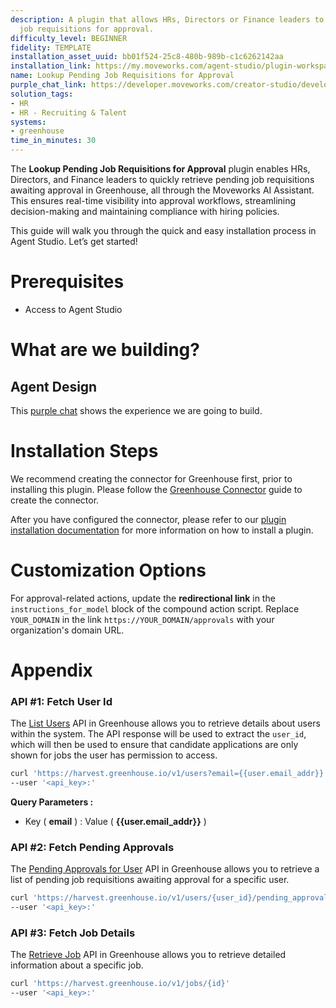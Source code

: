 ```yaml
---
description: A plugin that allows HRs, Directors or Finance leaders to fetch pending
  job requisitions for approval.
difficulty_level: BEGINNER
fidelity: TEMPLATE
installation_asset_uuid: bb01f524-25c8-480b-989b-c1c6262142aa
installation_link: https://my.moveworks.com/agent-studio/plugin-workspace/plugins?externalAssetId=3a35f279-1d2a-4f54-b166-2d4377209251
name: Lookup Pending Job Requisitions for Approval
purple_chat_link: https://developer.moveworks.com/creator-studio/developer-tools/purple-chat/?conversation=%7B%22startTimestamp%22%3A%2211%3A43+AM%22%2C%22messages%22%3A%5B%7B%22parts%22%3A%5B%7B%22richText%22%3A%22view+my+pending+job+requisitions+for+approval.%22%7D%5D%2C%22role%22%3A%22user%22%7D%2C%7B%22parts%22%3A%5B%7B%22richText%22%3A%22Sure%21+Here+are+your+pending+job+requisitions+for+approval%3A%22%7D%5D%2C%22role%22%3A%22assistant%22%7D%2C%7B%22parts%22%3A%5B%7B%22reasoningSteps%22%3A%5B%7B%22richText%22%3A%22Fetching+pending+job+requisitions+from+Greenhouse...%22%2C%22status%22%3A%22pending%22%7D%2C%7B%22richText%22%3A%22Successfully+retrieved+job+requisitions.%22%2C%22status%22%3A%22success%22%7D%5D%7D%2C%7B%22richText%22%3A%22%3Cp%3EOkay%2C+here+are+the+pending+job+requisitions+waiting+for+your+approval%3A%3C%2Fp%3E%5Cn%3Cp%3E1%EF%B8%8F%E2%83%A3+%3Cstrong%3ESoftware+Engineer%3C%2Fstrong%3E%3C%2Fp%3E%5Cn%3Cul%3E%5Cn++%3Cli%3E%3Cstrong%3EOffice+Location%3A%3C%2Fstrong%3E+Bengaluru%2C+India%3C%2Fli%3E%5Cn++%3Cli%3E%3Cstrong%3EHiring+Manager%3A%3C%2Fstrong%3E+John+Doe%3C%2Fli%3E%5Cn%3C%2Ful%3E%5Cn%3Cp%3E2%EF%B8%8F%E2%83%A3+%3Cstrong%3ESenior+Data+Scientist%3C%2Fstrong%3E%3C%2Fp%3E%5Cn%3Cul%3E%5Cn++%3Cli%3E%3Cstrong%3EOffice+Location%3A%3C%2Fstrong%3E+Bengaluru%2C+India%3C%2Fli%3E%5Cn++%3Cli%3E%3Cstrong%3EHiring+Manager%3A%3C%2Fstrong%3E+Jane+Smith%3C%2Fli%3E%5Cn%3C%2Ful%3E%22%7D%2C%7B%22citations%22%3A%5B%7B%22citationTitle%22%3A%22View+Job+Requisitions+in+Greenhouse%22%2C%22connectorName%22%3A%22greenhouse%22%7D%5D%7D%5D%2C%22role%22%3A%22assistant%22%7D%5D%7D
solution_tags:
- HR
- HR - Recruiting & Talent
systems:
- greenhouse
time_in_minutes: 30
---
```


The **Lookup Pending Job Requisitions for Approval** plugin enables HRs, Directors, and Finance leaders to quickly retrieve pending job requisitions awaiting approval in Greenhouse, all through the Moveworks AI Assistant. This ensures real-time visibility into approval workflows, streamlining decision-making and maintaining compliance with hiring policies.

This guide will walk you through the quick and easy installation process in Agent Studio. Let’s get started!

# Prerequisites

- Access to Agent Studio

# What are we building?

## Agent Design

This [purple chat](https://developer.moveworks.com/creator-studio/developer-tools/purple-chat/?conversation=%7B%22startTimestamp%22%3A%2211%3A43+AM%22%2C%22messages%22%3A%5B%7B%22parts%22%3A%5B%7B%22richText%22%3A%22view+my+pending+job+requisitions+for+approval.%22%7D%5D%2C%22role%22%3A%22user%22%7D%2C%7B%22parts%22%3A%5B%7B%22richText%22%3A%22Sure%21+Here+are+your+pending+job+requisitions+for+approval%3A%22%7D%5D%2C%22role%22%3A%22assistant%22%7D%2C%7B%22parts%22%3A%5B%7B%22reasoningSteps%22%3A%5B%7B%22richText%22%3A%22Fetching+pending+job+requisitions+from+Greenhouse...%22%2C%22status%22%3A%22pending%22%7D%2C%7B%22richText%22%3A%22Successfully+retrieved+job+requisitions.%22%2C%22status%22%3A%22success%22%7D%5D%7D%2C%7B%22richText%22%3A%22%3Cp%3EOkay%2C+here+are+the+pending+job+requisitions+waiting+for+your+approval%3A%3C%2Fp%3E%5Cn%3Cp%3E1%EF%B8%8F%E2%83%A3+%3Cstrong%3ESoftware+Engineer%3C%2Fstrong%3E%3C%2Fp%3E%5Cn%3Cul%3E%5Cn++%3Cli%3E%3Cstrong%3EOffice+Location%3A%3C%2Fstrong%3E+Bengaluru%2C+India%3C%2Fli%3E%5Cn++%3Cli%3E%3Cstrong%3EHiring+Manager%3A%3C%2Fstrong%3E+John+Doe%3C%2Fli%3E%5Cn%3C%2Ful%3E%5Cn%3Cp%3E2%EF%B8%8F%E2%83%A3+%3Cstrong%3ESenior+Data+Scientist%3C%2Fstrong%3E%3C%2Fp%3E%5Cn%3Cul%3E%5Cn++%3Cli%3E%3Cstrong%3EOffice+Location%3A%3C%2Fstrong%3E+Bengaluru%2C+India%3C%2Fli%3E%5Cn++%3Cli%3E%3Cstrong%3EHiring+Manager%3A%3C%2Fstrong%3E+Jane+Smith%3C%2Fli%3E%5Cn%3C%2Ful%3E%22%7D%2C%7B%22citations%22%3A%5B%7B%22citationTitle%22%3A%22View+Job+Requisitions+in+Greenhouse%22%2C%22connectorName%22%3A%22greenhouse%22%7D%5D%7D%5D%2C%22role%22%3A%22assistant%22%7D%5D%7D) shows the experience we are going to build.

# Installation Steps

We recommend creating the connector for Greenhouse first, prior to installing this plugin. Please follow the [Greenhouse Connector](https://developer.moveworks.com/creator-studio/resources/connector?id=greenhouse) guide to create the connector.

After you have configured the connector, please refer to our [plugin installation documentation](https://help.moveworks.com/docs/ai-agent-marketplace) for more information on how to install a plugin.

# Customization Options

For approval-related actions, update the **redirectional link** in the `instructions_for_model` block of the compound action script. Replace `YOUR_DOMAIN` in the link `https://YOUR_DOMAIN/approvals` with your organization's domain URL.

# Appendix

### API #1: Fetch User Id

The [List Users](https://developers.greenhouse.io/harvest.html?shell#get-list-users) API in Greenhouse allows you to retrieve details about users within the system. The API response will be used to extract the `user_id`, which will then be used to ensure that candidate applications are only shown for jobs the user has permission to access.

```bash
curl 'https://harvest.greenhouse.io/v1/users?email={{user.email_addr}}'
--user '<api_key>:'
```

**Query Parameters :**

- Key ( **email** ) : Value ( **{{user.email_addr}}** )

### API #2: Fetch Pending Approvals

The [Pending Approvals for User](https://developers.greenhouse.io/harvest.html?shell#get-pending-approvals-for-user) API in Greenhouse allows you to retrieve a list of pending job requisitions awaiting approval for a specific user. 

```bash
curl 'https://harvest.greenhouse.io/v1/users/{user_id}/pending_approvals'
--user '<api_key>:'
```

### API #3: Fetch Job Details

The [Retrieve Job](https://developers.greenhouse.io/harvest.html?shell#get-retrieve-job) API in Greenhouse allows you to retrieve detailed information about a specific job. 

```bash
curl 'https://harvest.greenhouse.io/v1/jobs/{id}'
--user '<api_key>:'
```